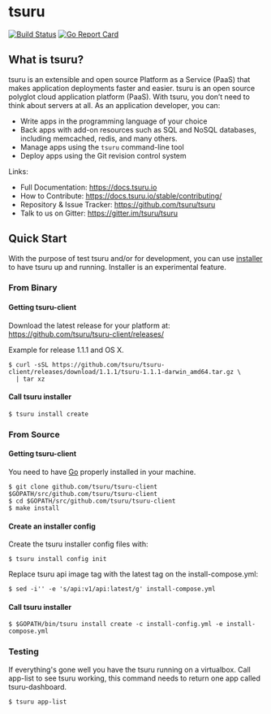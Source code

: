 # tsuru

[![Build Status](https://travis-ci.org/tsuru/tsuru.png?branch=master)](https://travis-ci.org/tsuru/tsuru)
[![Go Report Card](https://goreportcard.com/badge/github.com/tsuru/tsuru)](https://goreportcard.com/report/github.com/tsuru/tsuru)

## What is tsuru?

tsuru is an extensible and open source Platform as a Service (PaaS) that makes
application deployments faster and easier.
tsuru is an open source polyglot cloud application platform (PaaS).
With tsuru, you don’t need to think about servers at all.
As an application developer, you can:

- Write apps in the programming language of your choice
- Back apps with add-on resources such as SQL and NoSQL databases, including memcached, redis, and many
others.
- Manage apps using the ``tsuru`` command-line tool
- Deploy apps using the Git revision control system

Links:

- Full Documentation: https://docs.tsuru.io
- How to Contribute: https://docs.tsuru.io/stable/contributing/
- Repository & Issue Tracker: https://github.com/tsuru/tsuru
- Talk to us on Gitter: https://gitter.im/tsuru/tsuru

## Quick Start

With the purpose of test tsuru and/or for development, you can use [installer](https://docs.tsuru.io/master/experimental/installer.html) to have tsuru up and running. Installer is an experimental feature.

### From Binary

#### Getting tsuru-client

Download the latest release for your platform at: https://github.com/tsuru/tsuru-client/releases/

Example for release 1.1.1 and OS X.

```
$ curl -sSL https://github.com/tsuru/tsuru-client/releases/download/1.1.1/tsuru-1.1.1-darwin_amd64.tar.gz \
  | tar xz
```

#### Call tsuru installer

```
$ tsuru install create
```

### From Source

#### Getting tsuru-client

You need to have [Go](https://golang.org/doc/install) properly installed in your machine.

```
$ git clone github.com/tsuru/tsuru-client $GOPATH/src/github.com/tsuru/tsuru-client
$ cd $GOPATH/src/github.com/tsuru/tsuru-client
$ make install
```

#### Create an installer config

Create the tsuru installer config files with:

```
$ tsuru install config init
```

Replace tsuru api image tag with the latest tag on the install-compose.yml:

```
$ sed -i'' -e 's/api:v1/api:latest/g' install-compose.yml
```

#### Call tsuru installer

```
$ $GOPATH/bin/tsuru install create -c install-config.yml -e install-compose.yml
```

### Testing

If everything's gone well you have the tsuru running on a virtualbox.
Call app-list to see tsuru working, this command needs to return one app called tsuru-dashboard.

```
$ tsuru app-list
```
